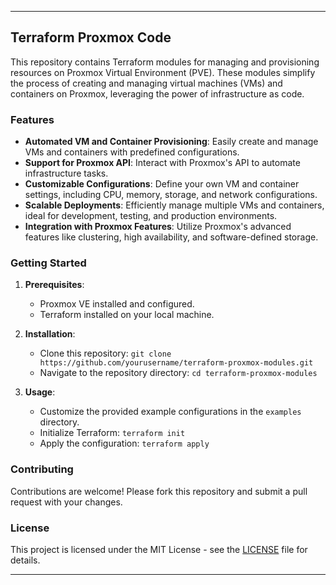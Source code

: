 

---

## Terraform Proxmox Code

This repository contains Terraform modules for managing and provisioning resources on Proxmox Virtual Environment (PVE). These modules simplify the process of creating and managing virtual machines (VMs) and containers on Proxmox, leveraging the power of infrastructure as code.

### Features

- **Automated VM and Container Provisioning**: Easily create and manage VMs and containers with predefined configurations.
- **Support for Proxmox API**: Interact with Proxmox's API to automate infrastructure tasks.
- **Customizable Configurations**: Define your own VM and container settings, including CPU, memory, storage, and network configurations.
- **Scalable Deployments**: Efficiently manage multiple VMs and containers, ideal for development, testing, and production environments.
- **Integration with Proxmox Features**: Utilize Proxmox's advanced features like clustering, high availability, and software-defined storage.

### Getting Started

1. **Prerequisites**:
   - Proxmox VE installed and configured.
   - Terraform installed on your local machine.

2. **Installation**:
   - Clone this repository: `git clone https://github.com/yourusername/terraform-proxmox-modules.git`
   - Navigate to the repository directory: `cd terraform-proxmox-modules`

3. **Usage**:
   - Customize the provided example configurations in the `examples` directory.
   - Initialize Terraform: `terraform init`
   - Apply the configuration: `terraform apply`

### Contributing

Contributions are welcome! Please fork this repository and submit a pull request with your changes.

### License

This project is licensed under the MIT License - see the [LICENSE](LICENSE) file for details.

---

